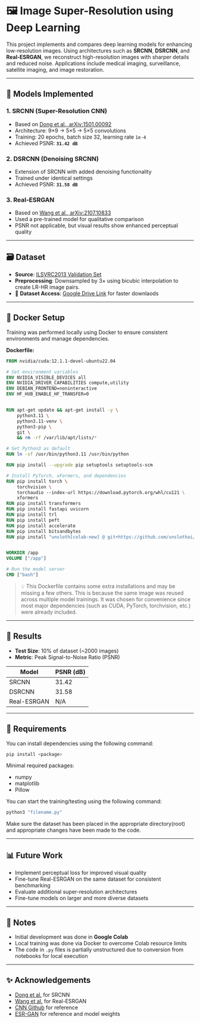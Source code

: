 # 🖼️ Image Super-Resolution using Deep Learning

This project implements and compares deep learning models for enhancing low-resolution images. Using architectures such as **SRCNN**, **DSRCNN**, and **Real-ESRGAN**, we reconstruct high-resolution images with sharper details and reduced noise. Applications include medical imaging, surveillance, satellite imaging, and image restoration.

---

## 🧠 Models Implemented

### 1. **SRCNN (Super-Resolution CNN)**

* Based on [Dong et al., arXiv:1501.00092](https://arxiv.org/pdf/1501.00092v3)
* Architecture: 9×9 → 5×5 → 5×5 convolutions
* Training: 20 epochs, batch size 32, learning rate `1e-4`
* Achieved PSNR: **`31.42 dB`**

### 2. **DSRCNN (Denoising SRCNN)**

* Extension of SRCNN with added denoising functionality
* Trained under identical settings
* Achieved PSNR: **`31.58 dB`**

### 3. **Real-ESRGAN**

* Based on [Wang et al., arXiv:2107.10833](https://arxiv.org/pdf/2107.10833v2)
* Used a pre-trained model for qualitative comparison
* PSNR not applicable, but visual results show enhanced perceptual quality

---

## 🗃️ Dataset

* **Source**: [ILSVRC2013 Validation Set](https://image-net.org/challenges/LSVRC/2013/)
* **Preprocessing**: Downsampled by 3× using bicubic interpolation to create LR-HR image pairs.
* 📆 **Dataset Access**: [Google Drive Link](https://drive.google.com/file/d/1D8LZ7HRsW17D6lYaFFHAhCuST-wPfo37/view?usp=sharing) for faster downlaods

---

## 🐳 Docker Setup

Training was performed locally using Docker to ensure consistent environments and manage dependencies.

**Dockerfile:**

```dockerfile
FROM nvidia/cuda:12.1.1-devel-ubuntu22.04

# Set environment variables
ENV NVIDIA_VISIBLE_DEVICES all
ENV NVIDIA_DRIVER_CAPABILITIES compute,utility
ENV DEBIAN_FRONTEND=noninteractive
ENV HF_HUB_ENABLE_HF_TRANSFER=0


RUN apt-get update && apt-get install -y \
    python3.11 \
    python3.11-venv \
    python3-pip \
    git \
    && rm -rf /var/lib/apt/lists/*

# Set Python3 as default
RUN ln -sf /usr/bin/python3.11 /usr/bin/python

RUN pip install --upgrade pip setuptools setuptools-scm

# Install PyTorch, xFormers, and dependencies
RUN pip install torch \
    torchvision \ 
    torchaudio --index-url https://download.pytorch.org/whl/cu121 \
    xformers 
RUN pip install transformers
RUN pip install fastapi uvicorn
RUN pip install trl 
RUN pip install peft 
RUN pip install accelerate 
RUN pip install bitsandbytes
RUN pip install "unsloth[colab-new] @ git+https://github.com/unslothai/unsloth.git"


WORKDIR /app
VOLUME ["/app"]

# Run the model server
CMD ["bash"]
```

> 💡 This Dockerfile contains some extra installations and may be missing a few others. This is because the same image was reused across multiple model trainings. It was chosen for convenience since most major dependencies (such as CUDA, PyTorch, torchvision, etc.) were already included.

---

## 🧪 Results

* **Test Size**: 10% of dataset (\~2000 images)
* **Metric**: Peak Signal-to-Noise Ratio (PSNR)

| Model       | PSNR (dB) |
| ----------- | --------- |
| SRCNN       | 31.42     |
| DSRCNN      | 31.58     |
| Real-ESRGAN | N/A       |

<!-- ### 🖼️ Sample Outputs:

(Add training/epoch visualizations here) -->

---

## 🔧 Requirements

You can install dependencies using the following command:

```bash
pip install <package>
```

Minimal required packages:

* numpy
* matplotlib
* Pillow

You can start the training/testing using the following command:

```bash
python3 "filename.py"
```
Make sure the dataset has been placed in the appropriate directory(root) and appropriate changes have been made to the code. 

---

## 📊 Future Work

* Implement perceptual loss for improved visual quality
* Fine-tune Real-ESRGAN on the same dataset for consistent benchmarking
* Evaluate additional super-resolution architectures
* Fine-tune models on larger and more diverse datasets

---

## 📝 Notes

* Initial development was done in **Google Colab**
* Local training was done via Docker to overcome Colab resource limits
* The code in `.py` files is partially unstructured due to conversion from notebooks for local execution

---

## ✨ Acknowledgements

* [Dong et al.](https://arxiv.org/abs/1501.00092) for SRCNN
* [Wang et al.](https://arxiv.org/abs/2107.10833) for Real-ESRGAN
* [CNN Github](https://github.com/titu1994/Image-Super-Resolution) for reference
* [ESR-GAN](https://github.com/xinntao/Real-ESRGAN) for reference and model weights
